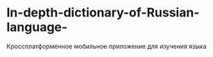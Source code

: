 # In-depth-dictionary-of-Russian-language-
Кроссплатформенное мобильное приложение для изучения языка
